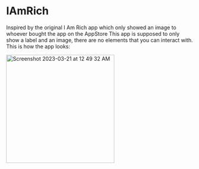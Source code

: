 # IAmRich
Inspired by the original I Am Rich app which only showed an image to whoever bought the app on the AppStore
This app is supposed to only show a label and an image, there are no elements that you can interact with.
This is how the app looks:


<img width="291" alt="Screenshot 2023-03-21 at 12 49 32 AM" src="https://user-images.githubusercontent.com/51185907/226535744-31f62199-5fe2-48fb-bb3e-e2a602fdadc9.png">
